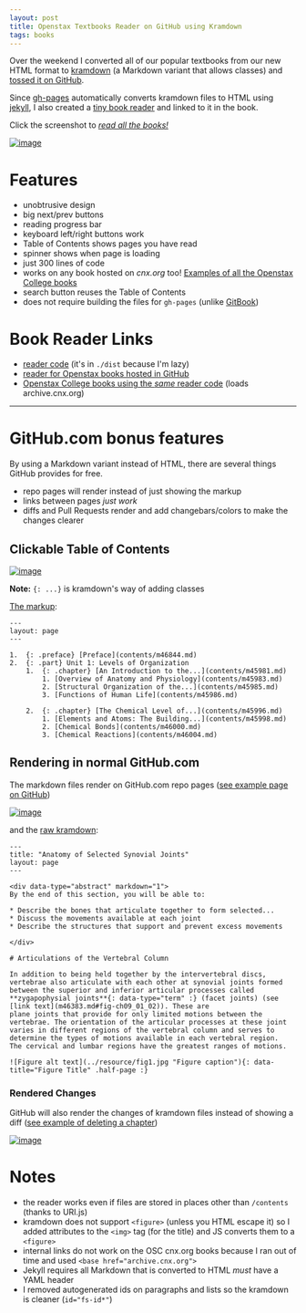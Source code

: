 ```yaml
---
layout: post
title: Openstax Textbooks Reader on GitHub using Kramdown
tags: books
---
```


Over the weekend I converted all of our popular textbooks from our new HTML format to [kramdown](http://kramdown.gettalong.org) (a Markdown variant that allows classes) and [tossed it on GitHub](http://philschatz.com/books/).

Since [gh-pages](http://pages.github.com) automatically converts kramdown files to HTML using [jekyll](http://jekyllrb.com), I also created a [tiny book reader](https://github.com/philschatz/book-viewer) and linked to it in the book.

Click the screenshot to [*read all the books!*](http://philschatz.com/books/)

[![image](https://cloud.githubusercontent.com/assets/253202/3496567/d862235a-05e3-11e4-876e-80bdcf516938.png)](http://philschatz.com/books/)

# Features

- unobtrusive design
- big next/prev buttons
- reading progress bar
- keyboard left/right buttons work
- Table of Contents shows pages you have read
- spinner shows when page is loading
- just 300 lines of code
- works on any book hosted on *cnx.org* too! [Examples of all the Openstax College books](http://mountainbunker.org/~schatz/ed/simple-webview/)
- search button reuses the Table of Contents
- does not require building the files for `gh-pages` (unlike [GitBook](http://gitbook.io))

# Book Reader Links

- [reader code](https://github.com/philschatz/book-viewer) (it's in `./dist` because I'm lazy)
- [reader for Openstax books hosted in GitHub](http://philschatz.com/books/)
- [Openstax College books using the *same* reader code](http://mountainbunker.org/~schatz/ed/simple-webview/) (loads archive.cnx.org)

---

# GitHub.com bonus features

By using a Markdown variant instead of HTML, there are several things GitHub provides for free.

- repo pages will render instead of just showing the markup
- links between pages *just work*
- diffs and Pull Requests render and add changebars/colors to make the changes clearer

## Clickable Table of Contents

[![image](https://cloud.githubusercontent.com/assets/253202/3496418/69b29f3a-05e2-11e4-8b72-de53ad718207.png)](https://github.com/philschatz/anatomy-book/blob/gh-pages/SUMMARY.md)

**Note:** `{: ...}` is kramdown's way of adding classes

[The markup](https://github.com/philschatz/anatomy-book/blob/gh-pages/SUMMARY.md):


    ---
    layout: page
    ---

    1.  {: .preface} [Preface](contents/m46844.md)
    2.  {: .part} Unit 1: Levels of Organization
        1.  {: .chapter} [An Introduction to the...](contents/m45981.md)
            1. [Overview of Anatomy and Physiology](contents/m45983.md)
            2. [Structural Organization of the...](contents/m45985.md)
            3. [Functions of Human Life](contents/m45986.md)

        2.  {: .chapter} [The Chemical Level of...](contents/m45996.md)
            1. [Elements and Atoms: The Building...](contents/m45998.md)
            2. [Chemical Bonds](contents/m46000.md)
            3. [Chemical Reactions](contents/m46004.md)

## Rendering in normal GitHub.com

The markdown files render on GitHub.com repo pages ([see example page on GitHub](https://github.com/philschatz/anatomy-book/blob/gh-pages/contents/m46377.md))

[![image](https://cloud.githubusercontent.com/assets/253202/3496428/7f327c7c-05e2-11e4-9c90-6a4dde496886.png)](https://github.com/philschatz/anatomy-book/blob/gh-pages/contents/m46377.md)

and the [raw kramdown](https://raw.githubusercontent.com/philschatz/anatomy-book/gh-pages/contents/m46377.md):


    ---
    title: "Anatomy of Selected Synovial Joints"
    layout: page
    ---

    <div data-type="abstract" markdown="1">
    By the end of this section, you will be able to:

    * Describe the bones that articulate together to form selected...
    * Discuss the movements available at each joint
    * Describe the structures that support and prevent excess movements

    </div>

    # Articulations of the Vertebral Column

    In addition to being held together by the intervertebral discs,
    vertebrae also articulate with each other at synovial joints formed
    between the superior and inferior articular processes called
    **zygapophysial joints**{: data-type="term" :} (facet joints) (see
    [link text](m46383.md#fig-ch09_01_02)). These are
    plane joints that provide for only limited motions between the
    vertebrae. The orientation of the articular processes at these joint
    varies in different regions of the vertebral column and serves to
    determine the types of motions available in each vertebral region.
    The cervical and lumbar regions have the greatest ranges of motions.

    ![Figure alt text](../resource/fig1.jpg "Figure caption"){: data-title="Figure Title" .half-page :}


### Rendered Changes

GitHub will also render the changes of kramdown files instead of showing a diff ([see example of deleting a chapter](https://github.com/philschatz/anatomy-book/commit/bd695b8c50bbdfccc4d892e521b7f8b48d1b55ba?short_path=b4f3573#diff-b4f3573b2f24d5af026c33acf52ff716))

[![image](https://cloud.githubusercontent.com/assets/253202/3496449/b512862a-05e2-11e4-8264-19ed006cfa77.png)](https://github.com/philschatz/anatomy-book/commit/bd695b8c50bbdfccc4d892e521b7f8b48d1b55ba?short_path=b4f3573#diff-b4f3573b2f24d5af026c33acf52ff716)


# Notes

- the reader works even if files are stored in places other than `/contents` (thanks to URI.js)
- kramdown does not support `<figure>` (unless you HTML escape it) so I added attributes to the `<img>` tag (for the title) and JS converts them to a `<figure>`
- internal links do not work on the OSC cnx.org books because I ran out of time and used `<base href="archive.cnx.org">`
- Jekyll requires all Markdown that is converted to HTML *must* have a YAML header
- I removed autogenerated ids on paragraphs and lists so the kramdown is cleaner (`id="fs-id*"`)
